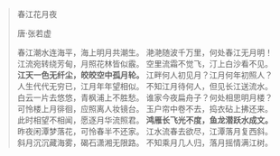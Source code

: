 > 春江花月夜
>
> 唐·张若虚
>
> 春江潮水连海平，海上明月共潮生。
> 滟滟随波千万里，何处春江无月明！
> 江流宛转绕芳甸，月照花林皆似霰。
> 空里流霜不觉飞，汀上白沙看不见。
> **江天一色无纤尘，皎皎空中孤月轮。**
> 江畔何人初见月？江月何年初照人？
> 人生代代无穷已，江月年年望相似。
> 不知江月待何人，但见长江送流水。
> 白云一片去悠悠，青枫浦上不胜愁。
> 谁家今夜扁舟子？何处相思明月楼？
> 可怜楼上月徘徊，应照离人妆镜台。
> 玉户帘中卷不去，捣衣砧上拂还来。
> 此时相望不相闻，愿逐月华流照君。
> **鸿雁长飞光不度，鱼龙潜跃水成文。**
> 昨夜闲潭梦落花，可怜春半不还家。
> 江水流春去欲尽，江潭落月复西斜。
> 斜月沉沉藏海雾，碣石潇湘无限路。
> 不知乘月几人归，落月摇情满江树。
